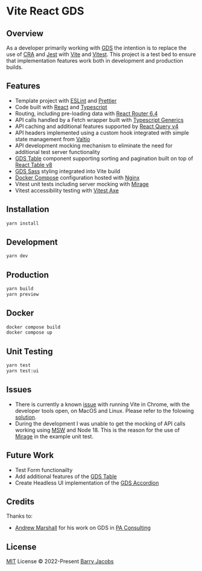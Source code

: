 # Vite React GDS

## Overview

As a developer primarily working with [GDS](https://design-system.service.gov.uk/) the intention is to replace the use of [CRA](https://reactjs.org/docs/create-a-new-react-app.html) and [Jest](https://jestjs.io/) with [Vite](https://vitejs.dev/) and [Vitest](https://vitest.dev/). This project is a test bed to ensure that implementation features work both in development and production builds.

## Features

- Template project with [ESLint](https://eslint.org/) and [Prettier](https://prettier.io/)
- Code built with [React](https://reactjs.org/) and [Typescript](https://www.typescriptlang.org/)
- Routing, including pre-loading data with [React Router 6.4](https://reactrouter.com/en/main)
- API calls handled by a Fetch wrapper built with [Typescript Generics](https://www.typescriptlang.org/docs/handbook/2/generics.html)
- API caching and additional features supported by [React Query v4](https://tanstack.com/query/v4/)
- API headers implemented using a custom hook integrated with simple state management from [Valtio](https://github.com/pmndrs/valtio)
- API development mocking mechanism to eliminate the need for additional test server functionality
- [GDS Table](https://design-system.service.gov.uk/components/table/) component supporting sorting and pagination built on top of [React Table v8](https://tanstack.com/table/v8/)
- [GDS Sass](https://frontend.design-system.service.gov.uk/sass-api-reference/) styling integrated into Vite build
- [Docker Compose](https://docs.docker.com/compose/gettingstarted/) configuration hosted with [Nginx](https://www.nginx.com/)
- Vitest unit tests including server mocking with [Mirage](https://miragejs.com/)
- Vitest accessibility testing with [Vitest Axe](https://github.com/chaance/vitest-axe)

## Installation

```bash
yarn install
```

## Development

```bash
yarn dev
```

## Production

```bash
yarn build
yarn preview
```

## Docker

```bash
docker compose build
docker compose up
```

## Unit Testing

```bash
yarn test
yarn test:ui
```

## Issues

- There is currently a known [issue](https://github.com/vitejs/vite/issues/5310) with running Vite in Chrome, with the developer tools open, on MacOS and Linux. Please refer to the folowing [solution](https://wilsonmar.github.io/maximum-limits/).
- During the development I was unable to get the mocking of API calls working using [MSW](https://mswjs.io/) and Node 18. This is the reason for the use of [Mirage](https://miragejs.com/) in the example unit test.

## Future Work

- Test Form functionailty
- Add additional features of the [GDS Table](https://design-system.service.gov.uk/components/table/)
- Create Headless UI implementation of the [GDS Accordion](https://design-system.service.gov.uk/components/accordion/)

## Credits

Thanks to:

- [Andrew Marshall](https://www.linkedin.com/in/andrew-marshall-210966/) for his work on GDS in [PA Consulting](https://www.paconsulting.com/)

## License

[MIT](./LICENSE) License © 2022-Present [Barry Jacobs](https://github.com/barryjacobs)
